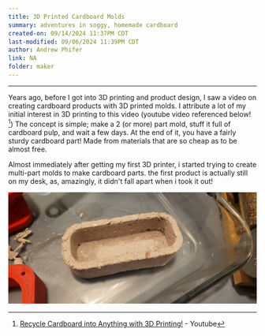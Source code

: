 ```yaml
---
title: 3D Printed Cardboard Molds
summary: adventures in soggy, homemade cardboard
created-on: 09/14/2024 11:37PM CDT
last-modified: 09/06/2024 11:39PM CDT
author: Andrew Phifer
link: NA
folder: maker
---
```



----

Years ago, before I got into 3D printing and product design, I saw a video on creating cardboard products with 3D printed molds.  I attribute a lot of my initial interest in 3D printing to this video (youtube video referenced below! [^1])  The concept is simple; make a 2 (or more) part mold, stuff it full of cardboard pulp, and wait a few days.  At the end of it, you have a fairly sturdy cardboard part!  Made from materials that are so cheap as to be almost free.  

Almost immediately after getting my first 3D printer, i started trying to create multi-part molds to make cardboard parts.  the first product is actually still on my desk, as, amazingly, it didn't fall apart when i took it out!

![my first cardboard molded part](/data/maker/cardboard-molding/first-cardboard-molded-part.jpg)



[^1]: [Recycle Cardboard into Anything with 3D Printing!](https://www.youtube.com/watch?v=0ItPfhx3ulw) - Youtube